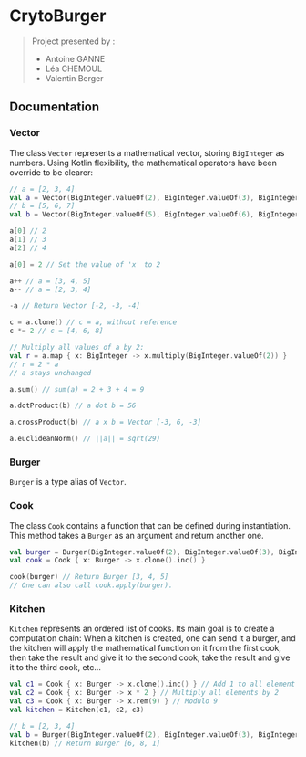 # CrytoBurger

> Project presented by :
> * Antoine GANNE
> * Léa CHEMOUL
> * Valentin Berger

## Documentation

### Vector

The class `Vector` represents a mathematical vector, storing `BigInteger` as numbers. Using Kotlin flexibility, the mathematical operators have been override to be clearer:

```kotlin
// a = [2, 3, 4]
val a = Vector(BigInteger.valueOf(2), BigInteger.valueOf(3), BigInteger.valueOf(4))
// b = [5, 6, 7]
val b = Vector(BigInteger.valueOf(5), BigInteger.valueOf(6), BigInteger.valueOf(7))

a[0] // 2
a[1] // 3
a[2] // 4

a[0] = 2 // Set the value of 'x' to 2

a++ // a = [3, 4, 5]
a-- // a = [2, 3, 4]

-a // Return Vector [-2, -3, -4]

c = a.clone() // c = a, without reference
c *= 2 // c = [4, 6, 8]

// Multiply all values of a by 2:
val r = a.map { x: BigInteger -> x.multiply(BigInteger.valueOf(2)) }
// r = 2 * a
// a stays unchanged

a.sum() // sum(a) = 2 + 3 + 4 = 9

a.dotProduct(b) // a dot b = 56

a.crossProduct(b) // a x b = Vector [-3, 6, -3]

a.euclideanNorm() // ||a|| = sqrt(29)
```

### Burger

`Burger` is a type alias of `Vector`.

### Cook

The class `Cook` contains a function that can be defined during instantiation. This method takes a `Burger` as an argument and return another one.

```kotlin
val burger = Burger(BigInteger.valueOf(2), BigInteger.valueOf(3), BigInteger.valueOf(4))
val cook = Cook { x: Burger -> x.clone().inc() }

cook(burger) // Return Burger [3, 4, 5]
// One can also call cook.apply(burger).
```

### Kitchen

`Kitchen` represents an ordered list of cooks. Its main goal is to create a computation chain: When a kitchen is created, one can send it a burger, and the kitchen will apply the mathematical function on it from the first cook, then take the result and give it to the second cook, take the result and give it to the third cook, etc...

```kotlin
val c1 = Cook { x: Burger -> x.clone().inc() } // Add 1 to all element of the vector
val c2 = Cook { x: Burger -> x * 2 } // Multiply all elements by 2
val c3 = Cook { x: Burger -> x.rem(9) } // Modulo 9
val kitchen = Kitchen(c1, c2, c3)

// b = [2, 3, 4]
val b = Burger(BigInteger.valueOf(2), BigInteger.valueOf(3), BigInteger.valueOf(4))
kitchen(b) // Return Burger [6, 8, 1]
```
